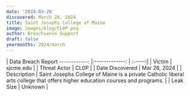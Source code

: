```yaml
---
date: '2024-03-26'
discovered: March 26, 2024
title: Saint Josephs College of Maine
image: images/blog/CL0P.png
author: Breachsense Support
draft: false
yearmonths: 2024/march
---
```



| Data Breach Report
------------:     |:-------------:    | :-----:|
| Victim      | sjcme.edu      | 
| Threat Actor      | CL0P      | 
| Date Discovered      | Mar 26, 2024      | 
| Description      | Saint Josephs College of Maine is a private Catholic liberal arts college that offers higher education courses and programs.      | 
| Leak Size      | Unknown      | 

